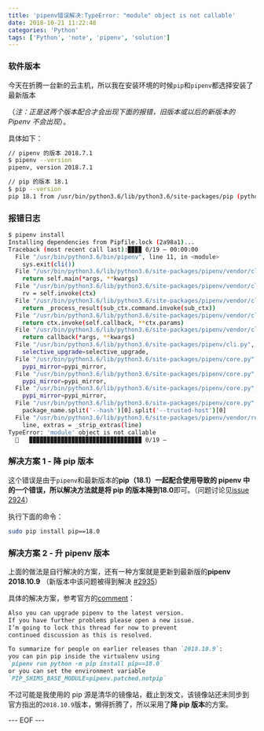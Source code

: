 ```yaml
---
title: 'pipenv错误解决:TypeError: "module" object is not callable'
date: 2018-10-21 11:22:48
categories: 'Python'
tags: ['Python', 'note', 'pipenv', 'solution']
---
```


### 软件版本

今天在折腾一台新的云主机，所以我在安装环境的时候`pip`和`pipenv`都选择安装了最新版本

（_注：正是这两个版本配合才会出现下面的报错，旧版本或以后的新版本的 Pipenv 不会出现_）。

具体如下：

```bash
// pipenv 的版本 2018.7.1
$ pipenv --version
pipenv, version 2018.7.1

// pip 的版本 18.1
$ pip --version
pip 18.1 from /usr/bin/python3.6/lib/python3.6/site-packages/pip (python 3.6)
```

<!--more-->

### 报错日志

```bash
$ pipenv install
Installing dependencies from Pipfile.lock (2a98a1)...
Traceback (most recent call last):▉▉▉▉ 0/19 — 00:00:00
  File "/usr/bin/python3.6/bin/pipenv", line 11, in <module>
    sys.exit(cli())
  File "/usr/bin/python3.6/lib/python3.6/site-packages/pipenv/vendor/click/core.py", line 722, in __call__
    return self.main(*args, **kwargs)
  File "/usr/bin/python3.6/lib/python3.6/site-packages/pipenv/vendor/click/core.py", line 697, in main
    rv = self.invoke(ctx)
  File "/usr/bin/python3.6/lib/python3.6/site-packages/pipenv/vendor/click/core.py", line 1066, in invoke
    return _process_result(sub_ctx.command.invoke(sub_ctx))
  File "/usr/bin/python3.6/lib/python3.6/site-packages/pipenv/vendor/click/core.py", line 895, in invoke
    return ctx.invoke(self.callback, **ctx.params)
  File "/usr/bin/python3.6/lib/python3.6/site-packages/pipenv/vendor/click/core.py", line 535, in invoke
    return callback(*args, **kwargs)
  File "/usr/bin/python3.6/lib/python3.6/site-packages/pipenv/cli.py", line 435, in install
    selective_upgrade=selective_upgrade,
  File "/usr/bin/python3.6/lib/python3.6/site-packages/pipenv/core.py", line 1943, in do_install
    pypi_mirror=pypi_mirror,
  File "/usr/bin/python3.6/lib/python3.6/site-packages/pipenv/core.py", line 1322, in do_init
    pypi_mirror=pypi_mirror,
  File "/usr/bin/python3.6/lib/python3.6/site-packages/pipenv/core.py", line 807, in do_install_dependencies
    pypi_mirror=pypi_mirror,
  File "/usr/bin/python3.6/lib/python3.6/site-packages/pipenv/core.py", line 1375, in pip_install
    package_name.split('--hash')[0].split('--trusted-host')[0]
  File "/usr/bin/python3.6/lib/python3.6/site-packages/pipenv/vendor/requirementslib/models/requirements.py", line 704, in from_line
    line, extras = _strip_extras(line)
TypeError: 'module' object is not callable
  🐍   ▉▉▉▉▉▉▉▉▉▉▉▉▉▉▉▉▉▉▉▉▉▉▉▉▉▉▉▉▉▉▉▉ 0/19 —
```

### 解决方案 1 - 降 pip 版本

这个错误是由于`pipenv`和最新版本的**pip（18.1）**一起配合使用导致的 pipenv 中的一个错误，所以解决方法就是将 pip 的版本降到**18.0**即可。（问题讨论见[issue 2924](https://github.com/pypa/pipenv/issues/2924)）

执行下面的命令：

```bash
sudo pip install pip==18.0
```

### 解决方案 2 - 升 pipenv 版本

上面的做法是自行解决的方案，还有一种方案就是更新到最新版的**pipenv 2018.10.9** （新版本中该问题被得到解决 [#2935](https://github.com/pypa/pipenv/pull/2935)）

具体的解决方案，参考官方的[comment](https://github.com/pypa/pipenv/issues/2924#issuecomment-429573525)：

```markdown
Also you can upgrade pipenv to the latest version.
If you have further problems please open a new issue.
I’m going to lock this thread for now to prevent
continued discussion as this is resolved.

To summarize for people on earlier releases than `2018.10.9`:
you can pin pip inside the virtualenv using
`pipenv run python -m pip install pip==18.0`
or you can set the environment variable
`PIP_SHIMS_BASE_MODULE=pipenv.patched.notpip`
```

不过可能是我使用的 pip 源是清华的镜像站，截止到发文，该镜像站还未同步到官方指出的`2018.10.9`版本，懒得折腾了，所以采用了**降 pip 版本**的方案。

--- EOF ---
